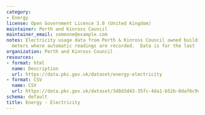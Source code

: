 ```yaml
---
category:
- Energy
license: Open Government Licence 3.0 (United Kingdom)
maintainer: Perth and Kinross Council
maintainer_email: someone@example.com
notes: Electricity usage data from Perth & Kinross Council owned buildings that have
  meters where automatic readings are recorded.  Data is for the last  2 years.
organization: Perth and Kinross Council
resources:
- format: html
  name: Description
  url: https://data.pkc.gov.uk/dataset/energy-electricity
- format: CSV
  name: CSV
  url: https://data.pkc.gov.uk/dataset/3d8d3d43-35fc-4da1-b52b-0daf6c9c6f72/resource/ed1fd7df-69c5-41a3-b52f-ca111a308d34/download/energyelectricity.csv
schema: default
title: Energy - Electricity
---
```


